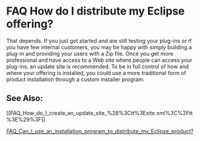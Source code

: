 

FAQ How do I distribute my Eclipse offering?
============================================

That depends. If you just got started and are still testing your plug-ins or if you have few internal customers, you may be happy with simply building a plug-in and providing your users with a Zip file. Once you get more professional and have access to a Web site where people can access your plug-ins, an update site is recommended. To be in full control of how and where your offering is installed, you could use a more traditional form of product installation through a custom installer program.

See Also:
---------

\[\[FAQ\_How\_do\_I\_create\_an\_update\_site\_%28%3Ctt%3Esite.xml%3C%2Ftt%3E%29%3F\]\]

[FAQ\_Can\_I\_use\_an\_installation\_program\_to\_distribute\_my\_Eclipse_product?](./FAQ_Can_I_use_an_installation_program_to_distribute_my_Eclipse_product.md "FAQ Can I use an installation program to distribute my Eclipse product?")

